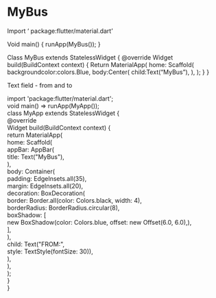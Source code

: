 # MyBus
Import ‘ package:flutter/material.dart’

Void main()
{
runApp(MyBus());
}

Class MyBus extends StatelessWidget
{
@override
Widget build(BuildContext context)
{
Return MaterialApp(
home: Scaffold(
backgroundcolor:colors.Blue,
body:Center(
child:Text(“MyBus”),
),
);
}
}


Text field - from and to

import 'package:flutter/material.dart';  
  void main() => runApp(MyApp());  
class MyApp extends StatelessWidget {  
   @override  
 Widget build(BuildContext context) {  
   return MaterialApp(  
    home: Scaffold(  
      appBar: AppBar(  
      title: Text("MyBus"),  
        ),  
        body: Container(  
          padding: EdgeInsets.all(35),  
          margin: EdgeInsets.all(20),  
          decoration: BoxDecoration(  
            border: Border.all(color: Colors.black, width: 4),  
            borderRadius: BorderRadius.circular(8),  
            boxShadow: [  
              new BoxShadow(color: Colors.blue, offset: new Offset(6.0, 6.0),),  
            ],  
          ),  
          child: Text("FROM:",  
              style: TextStyle(fontSize: 30)),  
        ),  
      ),  
    );  
  }  
}  
